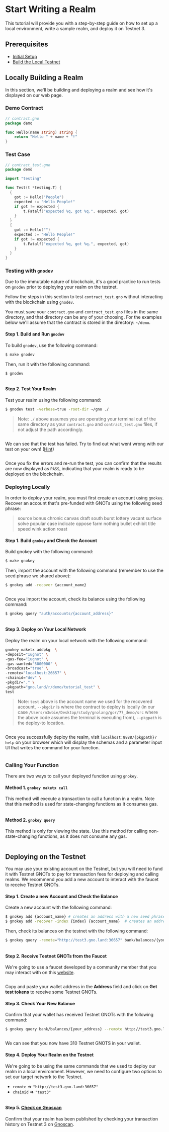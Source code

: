 # Start Writing a Realm

This tutorial will provide you with a step-by-step guide on how to set up a local environment, write a sample realm, and deploy it on Testnet 3.

## Prerequisites

- [Initial Setup](../docs/environment-setup/initial-setup.md)
- [Build the Local Testnet](../docs/environment-setup/build-the-local-testnet.md)

## Locally Building a Realm

In this section, we'll be building and deploying a realm and see how it's displayed on our web page.

### Demo Contract

```go
// contract.gno
package demo

func Hello(name string) string {
	return "Hello " + name + "!"
}
```

### Test Case

```go
// contract_test.gno
package demo

import "testing"

func Test(t *testing.T) {
  {
  	got := Hello("People")
  	expected := "Hello People!"
  	if got != expected {
  		t.Fatalf("expected %q, got %q.", expected, got)
  	}
  }
  {
  	got := Hello("")
  	expected := "Hello People!"
  	if got != expected {
  		t.Fatalf("expected %q, got %q.", expected, got)
  	}
  }
}
```

### Testing with `gnodev`

Due to the immutable nature of blockchain, it's a good practice to run tests on `gnodev` prior to deploying your realm on the testnet.&#x20;

Follow the steps in this section to test `contract_test.gno` without interacting with the blockchain using `gnodev`.

You must save your `contract.gno` and `contract_test.gno` files in the same directory, and that directory can be any of your choosing. For the examples below we'll assume that the contract is stored in the directory: `~/demo`.

#### Step 1. Build and Run `gnodev`

To build `gnodev`, use the following command:

```bash
$ make gnodev
```

Then, run it with the following command:

```
$ gnodev
```

<figure><img src="../.gitbook/assets/09_gnodev_build_run.png" alt=""><figcaption></figcaption></figure>

#### Step 2. Test Your Realm

Test your realm using the following command:

```bash
$ gnodev test -verbose=true -root-dir ~/gno ./
```

> Note: `./` above assumes you are operating your terminal out of the same directory as your `contract.gno` and `contract_test.gno` files, if not adjust the path accordingly.

<figure><img src="../.gitbook/assets/10_gnodev_test_fail.png" alt=""><figcaption></figcaption></figure>

We can see that the test has failed. Try to find out what went wrong with our test on your own! ([Hint](https://onbloc.gitbook.io/gnoland-developer-portal/tutorials/building-a-realm/testing-realms))

<figure><img src="../.gitbook/assets/11_gnodev_test_ok.png" alt=""><figcaption></figcaption></figure>

Once you fix the errors and re-run the test, you can confirm that the results are now displayed as `PASS`, indicating that your realm is ready to be deployed on the blockchain.

### Deploying Locally

In order to deploy your realm, you must first create an account using `gnokey`. Recover an account that's pre-funded with GNOTs using the following seed phrase:

> source bonus chronic canvas draft south burst lottery vacant surface solve popular case indicate oppose farm nothing bullet exhibit title speed wink action roast

#### Step 1. Build `gnokey` and Check the Account

Build gnokey with the following command:

```bash
$ make gnokey
```

Then, import the account with the following command (remember to use the seed phrase we shared above):

```bash
$ gnokey add -recover {account_name}
```

<figure><img src="../.gitbook/assets/12_gnokey_build_recover.png" alt=""><figcaption></figcaption></figure>

Once you import the account, check its balance using the following command:

```bash
$ gnokey query "auth/accounts/{account_address}"
```

<figure><img src="../.gitbook/assets/13_gnokey_query_accounts.png" alt=""><figcaption></figcaption></figure>

#### Step 3. Deploy on Your Local Network

Deploy the realm on your local network with the following command:

```bash
gnokey maketx addpkg  \
-deposit="1ugnot" \
-gas-fee="1ugnot" \
-gas-wanted="5000000" \
-broadcast="true" \
-remote="localhost:26657" \
-chainid="dev" \
-pkgdir="." \
-pkgpath="gno.land/r/demo/tutorial_test" \
test
```

> Note: `test` above is the account name we used for the recovered account, `--pkgdir` is where the contract to deploy is locally (in our case `/Users/n3wbie/Desktop/study/gnolang/gor/77_demo/src` where the above code assumes the terminal is executing from), `--pkgpath` is the deploy-to location.

<figure><img src="../.gitbook/assets/14_gnokey_addpkg.png" alt=""><figcaption></figcaption></figure>

Once you successfully deploy the realm, visit `localhost:8888/{pkgpath}?help` on your browser which will display the schemas and a parameter input UI that writes the command for your function.

<figure><img src="../.gitbook/assets/15_local_web.png" alt=""><figcaption></figcaption></figure>

### Calling Your Function

There are two ways to call your deployed function using `gnokey`.

#### Method 1. `gnokey maketx call`

This method will execute a transaction to call a function in a realm. Note that this method is used for state-changing functions as it consumes gas.

<figure><img src="../.gitbook/assets/16_gnokey_maketx_call.png" alt=""><figcaption></figcaption></figure>

#### Method 2. `gnokey query`

This method is only for viewing the state. Use this method for calling non-state-changing functions, as it does not consume any gas.

<figure><img src="../.gitbook/assets/17_gnokey_query.png" alt=""><figcaption></figcaption></figure>

## Deploying on the Testnet

You may use your existing account on the Testnet, but you will need to fund it with Testnet GNOTs to pay for transaction fees for deploying and calling realms. We recommend you add a new account to interact with the faucet to receive Testnet GNOTs.

#### Step 1. Create a new Account and Check the Balance

Create a new account with the following command:

```bash
$ gnokey add {account_name} # creates an address with a new seed phrase
$ gnokey add -recover -index {index} {account_name}  # creates an address using the existing seed phrase
```

Then, check its balances on the testnet with the following command:

```bash
$ gnokey query -remote="http://test3.gno.land:36657" bank/balances/{your_address}
```

<figure><img src="../.gitbook/assets/18_gnokey_new_addr_test3_balance.png" alt=""><figcaption></figcaption></figure>

#### Step 2. Receive Testnet GNOTs from the Faucet

We're going to use a faucet developed by a community member that you may interact with on this [website](https://app.gno.tools/faucet).

<figure><img src="../.gitbook/assets/19_gian_faucet.png" alt=""><figcaption></figcaption></figure>

Copy and paste your wallet address in the **Address** field and click on **Get test tokens** to receive some Testnet GNOTs.

#### Step 3. Check Your New Balance

Confirm that your wallet has received Testnet GNOTs with the following command:

```bash
$ gnokey query bank/balances/{your_address} --remote http://test3.gno.land:36657
```

<figure><img src="../.gitbook/assets/20_310_balance.png" alt=""><figcaption></figcaption></figure>

We can see that you now have 310 Testnet GNOTS in your wallet.

#### Step 4. Deploy Your Realm on the Testnet

We're going to be using the same commands that we used to deploy our realm in a local environment. However, we need to configure two options to set our target network to the Testnet.&#x20;

- `remote` => `"http://test3.gno.land:36657"`
- `chainid` => `"test3"`

<figure><img src="../.gitbook/assets/21_test3_deploy.png" alt=""><figcaption></figcaption></figure>

#### Step 5. [Check on Gnoscan](https://gnoscan.io/accounts/g1k266pn5usuwhjqah3kn5c5668qsnwspy9p0v8s)

Confirm that your realm has been published by checking your transaction history on Testnet 3 on [Gnoscan](https://gnoscan.io/).

<figure><img src="../.gitbook/assets/23_gnoscan.png" alt=""><figcaption></figcaption></figure>
